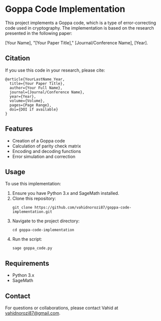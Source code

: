 
# Goppa Code Implementation

This project implements a Goppa code, which is a type of error-correcting code used in cryptography. The implementation is based on the research presented in the following paper:

[Your Name], "[Your Paper Title]," [Journal/Conference Name], [Year].

## Citation

If you use this code in your research, please cite:

```
@article{YourLastName_Year,
  title={Your Paper Title},
  author={Your Full Name},
  journal={Journal/Conference Name},
  year={Year},
  volume={Volume},
  pages={Page Range},
  doi={DOI if available}
}
```

## Features

- Creation of a Goppa code
- Calculation of parity check matrix
- Encoding and decoding functions
- Error simulation and correction

## Usage

To use this implementation:

1. Ensure you have Python 3.x and SageMath installed.
2. Clone this repository:
   ```
   git clone https://github.com/vahidnorozi87/goppa-code-implementation.git
   ```
3. Navigate to the project directory:
   ```
   cd goppa-code-implementation
   ```
4. Run the script:
   ```
   sage goppa_code.py
   ```

## Requirements

- Python 3.x
- SageMath



## Contact

For questions or collaborations, please contact Vahid at vahidnorozi87@gmail.com.
